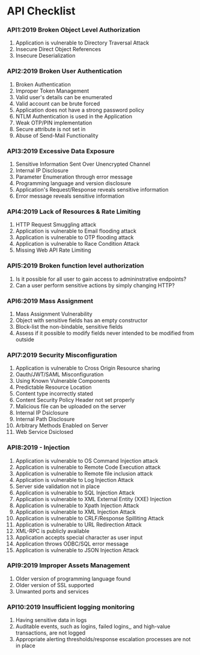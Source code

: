 # API Checklist

### API1:2019 Broken Object Level Authorization 		
1.	Application is vulnerable to Directory Traversal Attack	
1.	Insecure Direct Object References	
1.	Insecure Deserialization	
		
### API2:2019 Broken User Authentication		
1.	Broken Authentication 	
1.	Improper Token Management	
1.	Valid user's details can be enumerated	
1.	Valid account can be brute forced	
1.	Application does not have a strong password policy	
1.	NTLM Authentication is used in the Application	
1.	Weak OTP/PIN implementation	
1.	Secure attribute is not set in	
1.	Abuse of Send-Mail Functionality	
		
### API3:2019 Excessive Data Exposure		
1.	Sensitive Information Sent Over Unencrypted Channel	
1.	Internal IP Disclosure	
1.	Parameter Enumeration through error message	
1.	Programming language and version disclosure 	
1.	Application's Request/Response reveals sensitive information	
1.	Error message reveals sensitive information	
		
### API4:2019 Lack of Resources & Rate Limiting		
1.	HTTP Request Smuggling attack	
1.	Application is vulnerable to Email flooding attack	
1.	Application is vulnerable to OTP flooding attack	
1.	Application is vulnerable to Race Condition Attack	
1.	Missing Web API Rate Limiting	
		
### API5:2019 Broken function level authorization		
1.	Is it possible for all user to gain access to admininstrative endpoints?	
1.	Can a user perform sensitive actions by simply changing HTTP?	
		
### API6:2019 Mass Assignment		
1.	Mass Assignment Vulnerability	
1.	Object with sensitive fields has an empty constructor	
1.	Block-list the non-bindable, sensitive fields	
1.	Assess if it possible to modify fields never intended to be modified from outside	
		
### API7:2019 Security Misconfiguration		
1.	Application is vulnerable to Cross Origin Resource sharing	
1.	Oauth/JWT/SAML Misconfiguration	
1.	Using Known Vulnerable Components	
1.	Predictable Resource Location	
1.	Content type incorrectly stated	
1.	Content Security Policy Header not set properly	
1.	Malicious file can be uploaded on the server	
1.	Internal IP Dsiclosure	
1.	Internal Path Disclosure 	
1.	Arbitrary Methods Enabled on Server	
1.	Web Service Dsiclosed	
		
### API8:2019 - Injection		
1.	Application is vulnerable to OS Command Injection attack	
1.	Application is vulnerable to Remote Code Execution attack	
1.	Application is vulnerable to Remote file inclusion attack	
1.	Application is vulnerable to Log Injection Attack	
1.	Server side validation not in place	
1.	Application is vulnerable to SQL Injection Attack	
1.	Application is vulnerable to XML External Entity (XXE) Injection	
1.	Application is vulnerable to Xpath Injection Attack	
1.	Application is vulnerable to XML Injection Attack	
1.	Application is vulnerable to CRLF/Response Spilliting Attack	
1.	Application is vulnerable to URL Redirection Attack	
1.	XML-RPC is publicly available	
1.	Application accepts special character as user input	
1.	Application throws ODBC/SQL error message	
1.	Application is vulnerable to JSON Injection Attack	
		
### API9:2019 Improper Assets Management		
1.	Older version of programming language found	
1.	Older version of SSL supported	
1.	Unwanted ports and services	
		
### API10:2019 Insufficient logging monitoring		
1.	Having sensitive data in logs	
1.	Auditable events, such as logins, failed logins,, and high-value transactions, are not logged	
1.	Appropriate alerting thresholds/response escalation processes are not in place	
